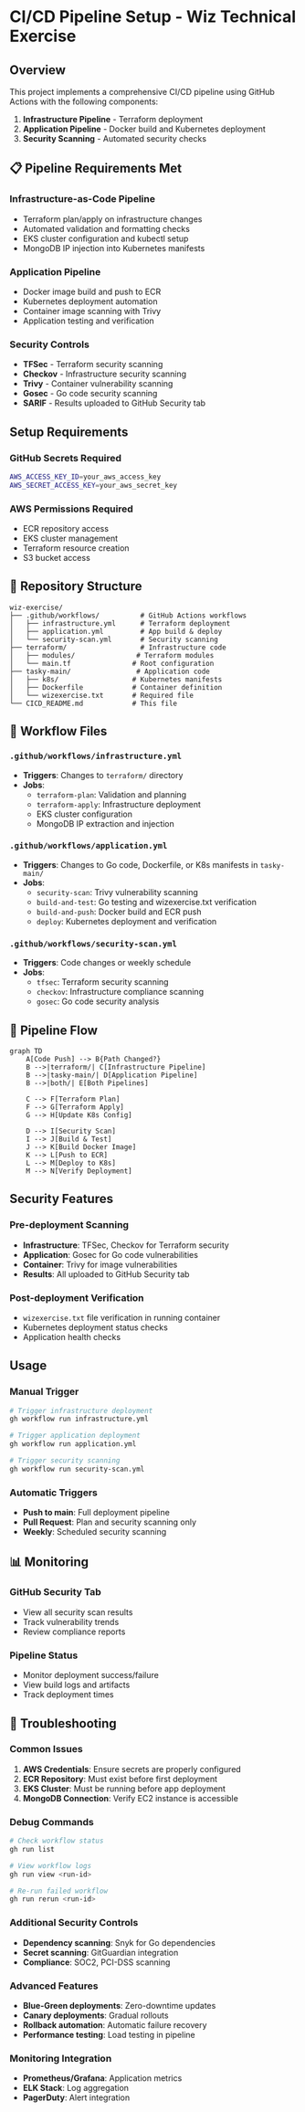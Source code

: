 # CI/CD Pipeline Setup - Wiz Technical Exercise

## Overview

This project implements a comprehensive CI/CD pipeline using GitHub Actions with the following components:

1. **Infrastructure Pipeline** - Terraform deployment
2. **Application Pipeline** - Docker build and Kubernetes deployment  
3. **Security Scanning** - Automated security checks

## 📋 Pipeline Requirements Met

###  **Infrastructure-as-Code Pipeline**
- Terraform plan/apply on infrastructure changes
- Automated validation and formatting checks
- EKS cluster configuration and kubectl setup
- MongoDB IP injection into Kubernetes manifests

###  **Application Pipeline**
- Docker image build and push to ECR
- Kubernetes deployment automation
- Container image scanning with Trivy
- Application testing and verification

### **Security Controls**
- **TFSec** - Terraform security scanning
- **Checkov** - Infrastructure security scanning  
- **Trivy** - Container vulnerability scanning
- **Gosec** - Go code security scanning
- **SARIF** - Results uploaded to GitHub Security tab

##  Setup Requirements

### **GitHub Secrets Required**
```bash
AWS_ACCESS_KEY_ID=your_aws_access_key
AWS_SECRET_ACCESS_KEY=your_aws_secret_key
```

### **AWS Permissions Required**
- ECR repository access
- EKS cluster management
- Terraform resource creation
- S3 bucket access

## 📁 Repository Structure

```
wiz-exercise/
├── .github/workflows/          # GitHub Actions workflows
│   ├── infrastructure.yml      # Terraform deployment
│   ├── application.yml         # App build & deploy
│   └── security-scan.yml       # Security scanning
├── terraform/                  # Infrastructure code
│   ├── modules/               # Terraform modules
│   └── main.tf               # Root configuration
├── tasky-main/                # Application code
│   ├── k8s/                  # Kubernetes manifests
│   ├── Dockerfile            # Container definition
│   └── wizexercise.txt       # Required file
└── CICD_README.md            # This file
```

## 📁 Workflow Files

### **`.github/workflows/infrastructure.yml`**
- **Triggers**: Changes to `terraform/` directory
- **Jobs**:
  - `terraform-plan`: Validation and planning
  - `terraform-apply`: Infrastructure deployment
  - EKS cluster configuration
  - MongoDB IP extraction and injection

### **`.github/workflows/application.yml`**
- **Triggers**: Changes to Go code, Dockerfile, or K8s manifests in `tasky-main/`
- **Jobs**:
  - `security-scan`: Trivy vulnerability scanning
  - `build-and-test`: Go testing and wizexercise.txt verification
  - `build-and-push`: Docker build and ECR push
  - `deploy`: Kubernetes deployment and verification

### **`.github/workflows/security-scan.yml`**
- **Triggers**: Code changes or weekly schedule
- **Jobs**:
  - `tfsec`: Terraform security scanning
  - `checkov`: Infrastructure compliance scanning
  - `gosec`: Go code security analysis

## 🔄 Pipeline Flow

```mermaid
graph TD
    A[Code Push] --> B{Path Changed?}
    B -->|terraform/| C[Infrastructure Pipeline]
    B -->|tasky-main/| D[Application Pipeline]
    B -->|both/| E[Both Pipelines]
    
    C --> F[Terraform Plan]
    F --> G[Terraform Apply]
    G --> H[Update K8s Config]
    
    D --> I[Security Scan]
    I --> J[Build & Test]
    J --> K[Build Docker Image]
    K --> L[Push to ECR]
    L --> M[Deploy to K8s]
    M --> N[Verify Deployment]
```

## Security Features

### **Pre-deployment Scanning**
- **Infrastructure**: TFSec, Checkov for Terraform security
- **Application**: Gosec for Go code vulnerabilities
- **Container**: Trivy for image vulnerabilities
- **Results**: All uploaded to GitHub Security tab

### **Post-deployment Verification**
- `wizexercise.txt` file verification in running container
- Kubernetes deployment status checks
- Application health checks

##  Usage

### **Manual Trigger**
```bash
# Trigger infrastructure deployment
gh workflow run infrastructure.yml

# Trigger application deployment  
gh workflow run application.yml

# Trigger security scanning
gh workflow run security-scan.yml
```

### **Automatic Triggers**
- **Push to main**: Full deployment pipeline
- **Pull Request**: Plan and security scanning only
- **Weekly**: Scheduled security scanning

## 📊 Monitoring

### **GitHub Security Tab**
- View all security scan results
- Track vulnerability trends
- Review compliance reports

### **Pipeline Status**
- Monitor deployment success/failure
- View build logs and artifacts
- Track deployment times

## 🔧 Troubleshooting

### **Common Issues**
1. **AWS Credentials**: Ensure secrets are properly configured
2. **ECR Repository**: Must exist before first deployment
3. **EKS Cluster**: Must be running before app deployment
4. **MongoDB Connection**: Verify EC2 instance is accessible

### **Debug Commands**
```bash
# Check workflow status
gh run list

# View workflow logs
gh run view <run-id>

# Re-run failed workflow
gh run rerun <run-id>
```

### **Additional Security Controls**
- **Dependency scanning**: Snyk for Go dependencies
- **Secret scanning**: GitGuardian integration
- **Compliance**: SOC2, PCI-DSS scanning

### **Advanced Features**
- **Blue-Green deployments**: Zero-downtime updates
- **Canary deployments**: Gradual rollouts
- **Rollback automation**: Automatic failure recovery
- **Performance testing**: Load testing in pipeline

### **Monitoring Integration**
- **Prometheus/Grafana**: Application metrics
- **ELK Stack**: Log aggregation
- **PagerDuty**: Alert integration 